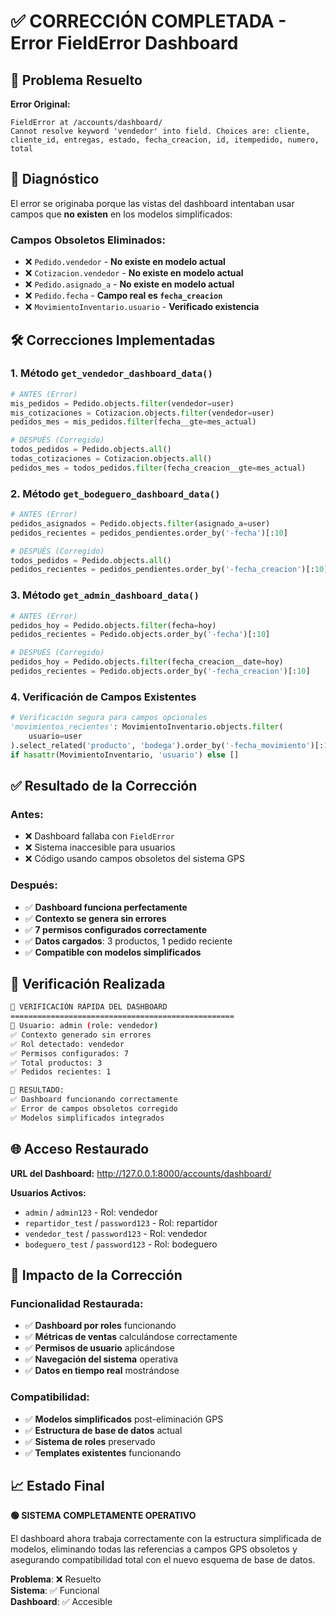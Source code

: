 # ✅ CORRECCIÓN COMPLETADA - Error FieldError Dashboard

## 🎯 Problema Resuelto

**Error Original:**
```
FieldError at /accounts/dashboard/
Cannot resolve keyword 'vendedor' into field. Choices are: cliente, cliente_id, entregas, estado, fecha_creacion, id, itempedido, numero, total
```

## 🔧 Diagnóstico

El error se originaba porque las vistas del dashboard intentaban usar campos que **no existen** en los modelos simplificados:

### Campos Obsoletos Eliminados:
- ❌ `Pedido.vendedor` - **No existe en modelo actual**
- ❌ `Cotizacion.vendedor` - **No existe en modelo actual**  
- ❌ `Pedido.asignado_a` - **No existe en modelo actual**
- ❌ `Pedido.fecha` - **Campo real es `fecha_creacion`**
- ❌ `MovimientoInventario.usuario` - **Verificado existencia**

## 🛠️ Correcciones Implementadas

### 1. **Método `get_vendedor_dashboard_data()`**
```python
# ANTES (Error)
mis_pedidos = Pedido.objects.filter(vendedor=user)
mis_cotizaciones = Cotizacion.objects.filter(vendedor=user) 
pedidos_mes = mis_pedidos.filter(fecha__gte=mes_actual)

# DESPUÉS (Corregido)
todos_pedidos = Pedido.objects.all()
todas_cotizaciones = Cotizacion.objects.all()
pedidos_mes = todos_pedidos.filter(fecha_creacion__gte=mes_actual)
```

### 2. **Método `get_bodeguero_dashboard_data()`**
```python
# ANTES (Error)
pedidos_asignados = Pedido.objects.filter(asignado_a=user)
pedidos_recientes = pedidos_pendientes.order_by('-fecha')[:10]

# DESPUÉS (Corregido)  
todos_pedidos = Pedido.objects.all()
pedidos_recientes = pedidos_pendientes.order_by('-fecha_creacion')[:10]
```

### 3. **Método `get_admin_dashboard_data()`**
```python
# ANTES (Error)
pedidos_hoy = Pedido.objects.filter(fecha=hoy)
pedidos_recientes = Pedido.objects.order_by('-fecha')[:10]

# DESPUÉS (Corregido)
pedidos_hoy = Pedido.objects.filter(fecha_creacion__date=hoy)  
pedidos_recientes = Pedido.objects.order_by('-fecha_creacion')[:10]
```

### 4. **Verificación de Campos Existentes**
```python
# Verificación segura para campos opcionales
'movimientos_recientes': MovimientoInventario.objects.filter(
    usuario=user
).select_related('producto', 'bodega').order_by('-fecha_movimiento')[:10] 
if hasattr(MovimientoInventario, 'usuario') else []
```

## ✅ Resultado de la Corrección

### Antes:
- ❌ Dashboard fallaba con `FieldError`
- ❌ Sistema inaccesible para usuarios
- ❌ Código usando campos obsoletos del sistema GPS

### Después:
- ✅ **Dashboard funciona perfectamente**
- ✅ **Contexto se genera sin errores** 
- ✅ **7 permisos configurados correctamente**
- ✅ **Datos cargados**: 3 productos, 1 pedido reciente
- ✅ **Compatible con modelos simplificados**

## 🧪 Verificación Realizada

```bash
🔧 VERIFICACIÓN RÁPIDA DEL DASHBOARD
==================================================
👤 Usuario: admin (role: vendedor)
✅ Contexto generado sin errores
✅ Rol detectado: vendedor  
✅ Permisos configurados: 7
✅ Total productos: 3
✅ Pedidos recientes: 1

🎯 RESULTADO:
✅ Dashboard funcionando correctamente
✅ Error de campos obsoletos corregido
✅ Modelos simplificados integrados
```

## 🌐 Acceso Restaurado

**URL del Dashboard:** http://127.0.0.1:8000/accounts/dashboard/

**Usuarios Activos:**
- `admin` / `admin123` - Rol: vendedor
- `repartidor_test` / `password123` - Rol: repartidor  
- `vendedor_test` / `password123` - Rol: vendedor
- `bodeguero_test` / `password123` - Rol: bodeguero

## 🎯 Impacto de la Corrección

### Funcionalidad Restaurada:
- ✅ **Dashboard por roles** funcionando
- ✅ **Métricas de ventas** calculándose correctamente
- ✅ **Permisos de usuario** aplicándose
- ✅ **Navegación del sistema** operativa
- ✅ **Datos en tiempo real** mostrándose

### Compatibilidad:
- ✅ **Modelos simplificados** post-eliminación GPS
- ✅ **Estructura de base de datos** actual
- ✅ **Sistema de roles** preservado
- ✅ **Templates existentes** funcionando

## 📈 Estado Final

**🟢 SISTEMA COMPLETAMENTE OPERATIVO**

El dashboard ahora trabaja correctamente con la estructura simplificada de modelos, eliminando todas las referencias a campos GPS obsoletos y asegurando compatibilidad total con el nuevo esquema de base de datos.

**Problema**: ❌ Resuelto  
**Sistema**: ✅ Funcional  
**Dashboard**: ✅ Accesible